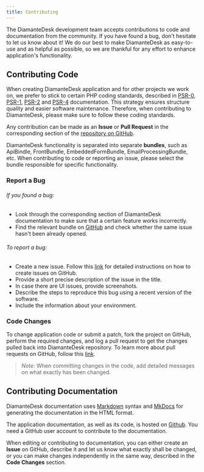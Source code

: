```yaml
---
title: Contributing
---
```


The DiamanteDesk development team accepts contributions to code and documentation from the community. If you have found a bug, don't hesitate to let us know about it! We do our best to make DiamanteDesk as easy-to-use and as helpful as possible, so we are thankful for any effort to enhance application's functionality.

## Contributing Code

When creating DiamanteDesk application and for other projects we work on, we prefer to stick to certain PHP coding standards, described in [PSR-0](http://www.php-fig.org/psr/psr-0/), [PSR-1](http://www.php-fig.org/psr/psr-1/), [PSR-2](http://www.php-fig.org/psr/psr-2/) and [PSR-4](http://www.php-fig.org/psr/psr-4/) documentation. This strategy ensures structure quality and easier software maintenance. Therefore, when contributing to DiamanteDesk, please make sure to follow these coding standards.

Any contribution can be made as an **Issue** or **Pull Request** in the corresponding section of the [repository on GitHub](https://github.com/eltrino).

DiamanteDesk functionality is separated into separate **bundles**, such as ApiBindle, FrontBundle, EmbeddedFormBundle, EmailProcessingBundle, etc. When contributing to code or reporting an issue, please select the bundle responsible for specific functionality.

### Report a Bug

###### If you found a bug:

* Look through the corresponding section of DiamanteDesk documentation to make sure that a certain feature works incorrectly.
* Find the relevant bundle on [GitHub](https://github.com/eltrino) and check whether the same issue hasn't been already opened.

###### To report a bug:

* Create a new issue. Follow this [link](https://help.github.com/articles/creating-an-issue/) for detailed instructions on how to create issues on GitHub.
* Provide a short precise description of the issue in the title.
* In case there are UI issues, provide screenshots.
* Describe the steps to reproduce this bug using a recent version of the software.
* Include the information about your environment.

### Code Changes

To change application code or submit a patch, fork the project on GitHub, perform the required changes, and log a pull request to get the changes pulled back into DiamanteDesk repository. To learn more about pull requests on GitHub, follow this [link](https://help.github.com/articles/using-pull-requests/).

>_Note:_ When committing changes in the code, add detailed messages on what exactly has been changed.

## Contributing Documentation

DiamanteDesk documentation uses [Markdown](https://guides.github.com/features/mastering-markdown/) syntax and [MkDocs](http://www.mkdocs.org/) for generating the documentation in the HTML format.

The application documentation, as well as its code, is hosted on [Github](https://github.com/eltrino/diamantedesk-documentation). You need a GitHub user account to contribute to the documentation.

When editing or contributing to documentation, you can either create an **Issue** on GitHub, describe it and let us know what exactly shall be changed, or you can make changes independently in the same way, described in the **Code Changes** section.